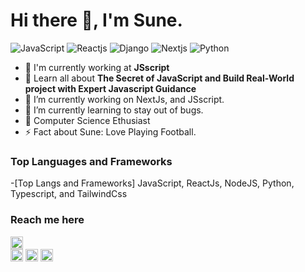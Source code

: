 # Hi there 👋, I'm Sune.


![JavaScript](https://img.shields.io/badge/JavaScript-Expert-blue)
![Reactjs](https://img.shields.io/badge/Reactjs-Expert-blue)
![Django](https://img.shields.io/badge/Django-Intermediate-green)
![Nextjs](https://img.shields.io/badge/Nextjs-Intermediate-lightgrey)
![Python](https://img.shields.io/badge/Python-Expert-blue)


- 🏢 I'm currently working at **JSscript**
- 🌱 Learn all about **The Secret of JavaScript and Build Real-World project with Expert Javascript Guidance**
- 🔭 I’m currently working on NextJs, and JSscript.
- 🌱 I’m currently learning to stay out of bugs.
- 👯 Computer Science Ethusiast
- ⚡ Fact about Sune: Love Playing Football. 


### Top Languages and Frameworks

-[Top Langs and Frameworks] JavaScript, ReactJs, NodeJS, Python, Typescript, and TailwindCss


### Reach me here

[<img src='https://cdn.jsdelivr.net/npm/simple-icons@3.0.1/icons/github.svg' alt='github' height='20'>](https://github.com/gitKarasune)  
[<img src='https://cdn.jsdelivr.net/npm/simple-icons@3.0.1/icons/linkedin.svg' alt='linkedin' height='20'>](https://www.linkedin.com/in/sune-kara/)  [<img src='https://cdn.jsdelivr.net/npm/simple-icons@3.0.1/icons/facebook.svg' alt='facebook' height='20'>](https://www.facebook.com/kendrick.kara)
[<img src='https://cdn.jsdelivr.net/npm/simple-icons@3.0.1/icons/twitter.svg' alt='twitter' height='20'>](https://x.com/_kendev/)

